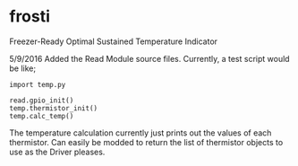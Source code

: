 # frosti
Freezer-Ready Optimal Sustained Temperature Indicator

5/9/2016
  Added the Read Module source files. Currently, a test script would be like;
  
    import temp.py
    
    read.gpio_init()
    temp.thermistor_init()
    temp.calc_temp()
  
  The temperature calculation currently just prints out the values of each thermistor. Can easily be modded to return the list of thermistor objects to use as the Driver pleases. 

